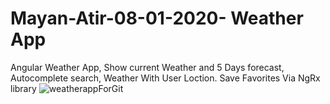 # Mayan-Atir-08-01-2020- Weather App
Angular Weather App, Show current Weather and 5 Days forecast, Autocomplete search, Weather With User Loction.
Save Favorites Via NgRx library
![weatherappForGit](https://user-images.githubusercontent.com/55134363/72007715-fbbaf300-325a-11ea-8bee-22c8a9ac7bed.jpg)
